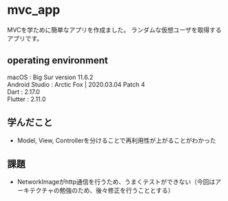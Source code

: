 # mvc_app
MVCを学ために簡単なアプリを作成ました。
ランダムな仮想ユーザを取得するアプリです。

## operating environment
macOS : Big Sur version 11.6.2 </br>
Android Studio : Arctic Fox | 2020.03.04 Patch 4 </br>
Dart : 2.17.0 </br>
Flutter : 2.11.0 </br>

## 学んだこと
- Model, View, Controllerを分けることで再利用性が上がることがわかった

## 課題
- NetworkImageがhttp通信を行うため、うまくテストができない（今回はアーキテクチャの勉強のため、後々修正を行うこととする）
